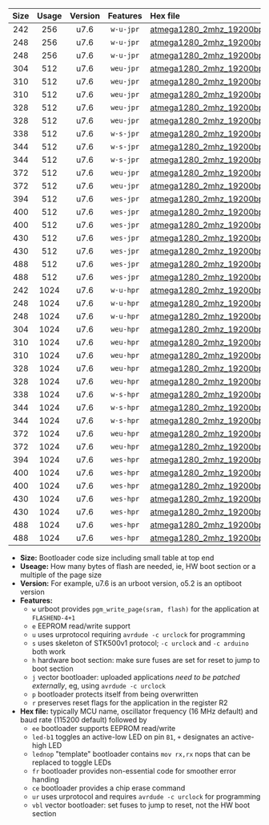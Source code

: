 |Size|Usage|Version|Features|Hex file|
|:-:|:-:|:-:|:-:|:--|
|242|256|u7.6|`w-u-jpr`|[atmega1280_2mhz_19200bps_ur_vbl.hex](https://raw.githubusercontent.com/stefanrueger/urboot/main/atmega1280_2mhz_19200bps_ur_vbl.hex)|
|248|256|u7.6|`w-u-jpr`|[atmega1280_2mhz_19200bps_led+b7_ur_vbl.hex](https://raw.githubusercontent.com/stefanrueger/urboot/main/atmega1280_2mhz_19200bps_led+b7_ur_vbl.hex)|
|248|256|u7.6|`w-u-jpr`|[atmega1280_2mhz_19200bps_lednop_ur_vbl.hex](https://raw.githubusercontent.com/stefanrueger/urboot/main/atmega1280_2mhz_19200bps_lednop_ur_vbl.hex)|
|304|512|u7.6|`weu-jpr`|[atmega1280_2mhz_19200bps_ee_ur_vbl.hex](https://raw.githubusercontent.com/stefanrueger/urboot/main/atmega1280_2mhz_19200bps_ee_ur_vbl.hex)|
|310|512|u7.6|`weu-jpr`|[atmega1280_2mhz_19200bps_ee_led+b7_ur_vbl.hex](https://raw.githubusercontent.com/stefanrueger/urboot/main/atmega1280_2mhz_19200bps_ee_led+b7_ur_vbl.hex)|
|310|512|u7.6|`weu-jpr`|[atmega1280_2mhz_19200bps_ee_lednop_ur_vbl.hex](https://raw.githubusercontent.com/stefanrueger/urboot/main/atmega1280_2mhz_19200bps_ee_lednop_ur_vbl.hex)|
|328|512|u7.6|`weu-jpr`|[atmega1280_2mhz_19200bps_ee_led+b7_fr_ur_vbl.hex](https://raw.githubusercontent.com/stefanrueger/urboot/main/atmega1280_2mhz_19200bps_ee_led+b7_fr_ur_vbl.hex)|
|328|512|u7.6|`weu-jpr`|[atmega1280_2mhz_19200bps_ee_lednop_fr_ur_vbl.hex](https://raw.githubusercontent.com/stefanrueger/urboot/main/atmega1280_2mhz_19200bps_ee_lednop_fr_ur_vbl.hex)|
|338|512|u7.6|`w-s-jpr`|[atmega1280_2mhz_19200bps_vbl.hex](https://raw.githubusercontent.com/stefanrueger/urboot/main/atmega1280_2mhz_19200bps_vbl.hex)|
|344|512|u7.6|`w-s-jpr`|[atmega1280_2mhz_19200bps_led+b7_vbl.hex](https://raw.githubusercontent.com/stefanrueger/urboot/main/atmega1280_2mhz_19200bps_led+b7_vbl.hex)|
|344|512|u7.6|`w-s-jpr`|[atmega1280_2mhz_19200bps_lednop_vbl.hex](https://raw.githubusercontent.com/stefanrueger/urboot/main/atmega1280_2mhz_19200bps_lednop_vbl.hex)|
|372|512|u7.6|`weu-jpr`|[atmega1280_2mhz_19200bps_ee_led+b7_fr_ce_ur_vbl.hex](https://raw.githubusercontent.com/stefanrueger/urboot/main/atmega1280_2mhz_19200bps_ee_led+b7_fr_ce_ur_vbl.hex)|
|372|512|u7.6|`weu-jpr`|[atmega1280_2mhz_19200bps_ee_lednop_fr_ce_ur_vbl.hex](https://raw.githubusercontent.com/stefanrueger/urboot/main/atmega1280_2mhz_19200bps_ee_lednop_fr_ce_ur_vbl.hex)|
|394|512|u7.6|`wes-jpr`|[atmega1280_2mhz_19200bps_ee_vbl.hex](https://raw.githubusercontent.com/stefanrueger/urboot/main/atmega1280_2mhz_19200bps_ee_vbl.hex)|
|400|512|u7.6|`wes-jpr`|[atmega1280_2mhz_19200bps_ee_led+b7_vbl.hex](https://raw.githubusercontent.com/stefanrueger/urboot/main/atmega1280_2mhz_19200bps_ee_led+b7_vbl.hex)|
|400|512|u7.6|`wes-jpr`|[atmega1280_2mhz_19200bps_ee_lednop_vbl.hex](https://raw.githubusercontent.com/stefanrueger/urboot/main/atmega1280_2mhz_19200bps_ee_lednop_vbl.hex)|
|430|512|u7.6|`wes-jpr`|[atmega1280_2mhz_19200bps_ee_led+b7_fr_vbl.hex](https://raw.githubusercontent.com/stefanrueger/urboot/main/atmega1280_2mhz_19200bps_ee_led+b7_fr_vbl.hex)|
|430|512|u7.6|`wes-jpr`|[atmega1280_2mhz_19200bps_ee_lednop_fr_vbl.hex](https://raw.githubusercontent.com/stefanrueger/urboot/main/atmega1280_2mhz_19200bps_ee_lednop_fr_vbl.hex)|
|488|512|u7.6|`wes-jpr`|[atmega1280_2mhz_19200bps_ee_led+b7_fr_ce_vbl.hex](https://raw.githubusercontent.com/stefanrueger/urboot/main/atmega1280_2mhz_19200bps_ee_led+b7_fr_ce_vbl.hex)|
|488|512|u7.6|`wes-jpr`|[atmega1280_2mhz_19200bps_ee_lednop_fr_ce_vbl.hex](https://raw.githubusercontent.com/stefanrueger/urboot/main/atmega1280_2mhz_19200bps_ee_lednop_fr_ce_vbl.hex)|
|242|1024|u7.6|`w-u-hpr`|[atmega1280_2mhz_19200bps_ur.hex](https://raw.githubusercontent.com/stefanrueger/urboot/main/atmega1280_2mhz_19200bps_ur.hex)|
|248|1024|u7.6|`w-u-hpr`|[atmega1280_2mhz_19200bps_led+b7_ur.hex](https://raw.githubusercontent.com/stefanrueger/urboot/main/atmega1280_2mhz_19200bps_led+b7_ur.hex)|
|248|1024|u7.6|`w-u-hpr`|[atmega1280_2mhz_19200bps_lednop_ur.hex](https://raw.githubusercontent.com/stefanrueger/urboot/main/atmega1280_2mhz_19200bps_lednop_ur.hex)|
|304|1024|u7.6|`weu-hpr`|[atmega1280_2mhz_19200bps_ee_ur.hex](https://raw.githubusercontent.com/stefanrueger/urboot/main/atmega1280_2mhz_19200bps_ee_ur.hex)|
|310|1024|u7.6|`weu-hpr`|[atmega1280_2mhz_19200bps_ee_led+b7_ur.hex](https://raw.githubusercontent.com/stefanrueger/urboot/main/atmega1280_2mhz_19200bps_ee_led+b7_ur.hex)|
|310|1024|u7.6|`weu-hpr`|[atmega1280_2mhz_19200bps_ee_lednop_ur.hex](https://raw.githubusercontent.com/stefanrueger/urboot/main/atmega1280_2mhz_19200bps_ee_lednop_ur.hex)|
|328|1024|u7.6|`weu-hpr`|[atmega1280_2mhz_19200bps_ee_led+b7_fr_ur.hex](https://raw.githubusercontent.com/stefanrueger/urboot/main/atmega1280_2mhz_19200bps_ee_led+b7_fr_ur.hex)|
|328|1024|u7.6|`weu-hpr`|[atmega1280_2mhz_19200bps_ee_lednop_fr_ur.hex](https://raw.githubusercontent.com/stefanrueger/urboot/main/atmega1280_2mhz_19200bps_ee_lednop_fr_ur.hex)|
|338|1024|u7.6|`w-s-hpr`|[atmega1280_2mhz_19200bps.hex](https://raw.githubusercontent.com/stefanrueger/urboot/main/atmega1280_2mhz_19200bps.hex)|
|344|1024|u7.6|`w-s-hpr`|[atmega1280_2mhz_19200bps_led+b7.hex](https://raw.githubusercontent.com/stefanrueger/urboot/main/atmega1280_2mhz_19200bps_led+b7.hex)|
|344|1024|u7.6|`w-s-hpr`|[atmega1280_2mhz_19200bps_lednop.hex](https://raw.githubusercontent.com/stefanrueger/urboot/main/atmega1280_2mhz_19200bps_lednop.hex)|
|372|1024|u7.6|`weu-hpr`|[atmega1280_2mhz_19200bps_ee_led+b7_fr_ce_ur.hex](https://raw.githubusercontent.com/stefanrueger/urboot/main/atmega1280_2mhz_19200bps_ee_led+b7_fr_ce_ur.hex)|
|372|1024|u7.6|`weu-hpr`|[atmega1280_2mhz_19200bps_ee_lednop_fr_ce_ur.hex](https://raw.githubusercontent.com/stefanrueger/urboot/main/atmega1280_2mhz_19200bps_ee_lednop_fr_ce_ur.hex)|
|394|1024|u7.6|`wes-hpr`|[atmega1280_2mhz_19200bps_ee.hex](https://raw.githubusercontent.com/stefanrueger/urboot/main/atmega1280_2mhz_19200bps_ee.hex)|
|400|1024|u7.6|`wes-hpr`|[atmega1280_2mhz_19200bps_ee_led+b7.hex](https://raw.githubusercontent.com/stefanrueger/urboot/main/atmega1280_2mhz_19200bps_ee_led+b7.hex)|
|400|1024|u7.6|`wes-hpr`|[atmega1280_2mhz_19200bps_ee_lednop.hex](https://raw.githubusercontent.com/stefanrueger/urboot/main/atmega1280_2mhz_19200bps_ee_lednop.hex)|
|430|1024|u7.6|`wes-hpr`|[atmega1280_2mhz_19200bps_ee_led+b7_fr.hex](https://raw.githubusercontent.com/stefanrueger/urboot/main/atmega1280_2mhz_19200bps_ee_led+b7_fr.hex)|
|430|1024|u7.6|`wes-hpr`|[atmega1280_2mhz_19200bps_ee_lednop_fr.hex](https://raw.githubusercontent.com/stefanrueger/urboot/main/atmega1280_2mhz_19200bps_ee_lednop_fr.hex)|
|488|1024|u7.6|`wes-hpr`|[atmega1280_2mhz_19200bps_ee_led+b7_fr_ce.hex](https://raw.githubusercontent.com/stefanrueger/urboot/main/atmega1280_2mhz_19200bps_ee_led+b7_fr_ce.hex)|
|488|1024|u7.6|`wes-hpr`|[atmega1280_2mhz_19200bps_ee_lednop_fr_ce.hex](https://raw.githubusercontent.com/stefanrueger/urboot/main/atmega1280_2mhz_19200bps_ee_lednop_fr_ce.hex)|

- **Size:** Bootloader code size including small table at top end
- **Useage:** How many bytes of flash are needed, ie, HW boot section or a multiple of the page size
- **Version:** For example, u7.6 is an urboot version, o5.2 is an optiboot version
- **Features:**
  + `w` urboot provides `pgm_write_page(sram, flash)` for the application at `FLASHEND-4+1`
  + `e` EEPROM read/write support
  + `u` uses urprotocol requiring `avrdude -c urclock` for programming
  + `s` uses skeleton of STK500v1 protocol; `-c urclock` and `-c arduino` both work
  + `h` hardware boot section: make sure fuses are set for reset to jump to boot section
  + `j` vector bootloader: uploaded applications *need to be patched externally*, eg, using `avrdude -c urclock`
  + `p` bootloader protects itself from being overwritten
  + `r` preserves reset flags for the application in the register R2
- **Hex file:** typically MCU name, oscillator frequency (16 MHz default) and baud rate (115200 default) followed by
  + `ee` bootloader supports EEPROM read/write
  + `led-b1` toggles an active-low LED on pin `B1`, `+` designates an active-high LED
  + `lednop` "template" bootloader contains `mov rx,rx` nops that can be replaced to toggle LEDs
  + `fr` bootloader provides non-essential code for smoother error handing
  + `ce` bootloader provides a chip erase command
  + `ur` uses urprotocol and requires `avrdude -c urclock` for programming
  + `vbl` vector bootloader: set fuses to jump to reset, not the HW boot section
